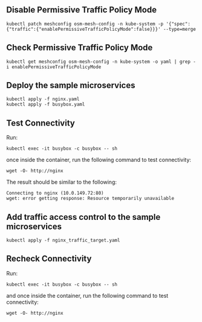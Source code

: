 ## Disable Permissive Traffic Policy Mode

```	shell
kubectl patch meshconfig osm-mesh-config -n kube-system -p '{"spec":{"traffic":{"enablePermissiveTrafficPolicyMode":false}}}' --type=merge
```

## Check Permissive Traffic Policy Mode

```	shell
kubectl get meshconfig osm-mesh-config -n kube-system -o yaml | grep -i enablePermissiveTrafficPolicyMode
```

## Deploy the sample microservices

```	shell
kubectl apply -f nginx.yaml
kubectl apply -f busybox.yaml
```

## Test Connectivity

Run:

```	shell
kubectl exec -it busybox -c busybox -- sh
```

once inside the container, run the following command to test connectivity:

```	shell
wget -O- http://nginx
```

The result should be similar to the following:

```	shell
Connecting to nginx (10.0.149.72:80)
wget: error getting response: Resource temporarily unavailable
```

## Add traffic access control to the sample microservices

```	shell
kubectl apply -f nginx_traffic_target.yaml
```

## Recheck Connectivity

Run:

```	shell
kubectl exec -it busybox -c busybox -- sh
```

and once inside the container, run the following command to test connectivity:

```	shell
wget -O- http://nginx
```
